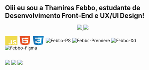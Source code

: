
## Oiii eu sou a Thamires Febbo, estudante de Desenvolvimento Front-End e UX/UI Design!
<div align="center">
  <a href="https://github.com/thamiresfebbo">
    <img height="150em" src="https://github-readme-stats.vercel.app/api?username=thamiresfebbo&count_private=true&include_all_commits=true&show_icons=true&theme=dracula&hide_border=false&show_owner=true"/>
    <img height="150em" src="https://github-readme-stats.vercel.app/api/top-langs/?username=thamiresfebbo&theme=dracula&hide_border=false&&layout=compact"/>
  </a>
</div>

<div style="display: inline_block"><br>
  <img align="center" alt="Febbo-Js" height="30" width="40" src="https://raw.githubusercontent.com/devicons/devicon/master/icons/javascript/javascript-plain.svg">
  <img align="center" alt="Febbo-Ts" height="30" width="40" src="https://raw.githubusercontent.com/devicons/devicon/master/icons/html5/html5-original.svg">
  <img align="center" alt="Febbo-CSS" height="30" width="40" src="https://raw.githubusercontent.com/devicons/devicon/master/icons/css3/css3-original.svg">
  <img align="center" alt="Febbo-PS" height="30" width="40" src="https://cdn.jsdelivr.net/gh/devicons/devicon/icons/photoshop/photoshop-line.svg">
  <img align="center" alt="Febbo-Premiere" height="30" width="40"  
src="https://cdn.jsdelivr.net/gh/devicons/devicon/icons/premierepro/premierepro-original.svg" />
  <img align="center" alt="Febbo-Xd" height="30" width="40" 
src="https://cdn.jsdelivr.net/gh/devicons/devicon/icons/xd/xd-line.svg" />
  <img align="center" alt="Febbo-Figma" height="30" width="40" 
src="https://cdn.jsdelivr.net/gh/devicons/devicon/icons/figma/figma-original.svg" />
          
</div>
  
  ##
 
<div> 
  <a href="https://instagram.com/febbex_" target="_blank"><img src="https://img.shields.io/badge/-Instagram-%23E4405F?style=for-the-badge&logo=instagram&logoColor=white" target="_blank"></a>
 	<a href="https://www.twitch.tv/febbex_" target="_blank"><img src="https://img.shields.io/badge/Twitch-9146FF?style=for-the-badge&logo=twitch&logoColor=white" target="_blank"></a>
  <a href="https://www.linkedin.com/in/thamiresfebbo/" target="_blank"><img src="https://img.shields.io/badge/-LinkedIn-%230077B5?style=for-the-badge&logo=linkedin&logoColor=white" target="_blank"></a> 
  
</div>

